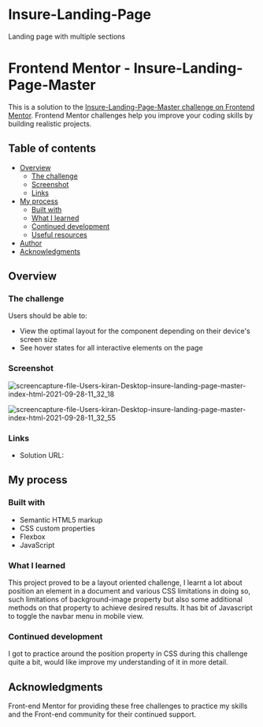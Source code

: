 # Insure-Landing-Page
Landing page with multiple sections
# Frontend Mentor - Insure-Landing-Page-Master

This is a solution to the [Insure-Landing-Page-Master challenge on Frontend Mentor](https://www.frontendmentor.io/challenges/pricing-component-with-toggle-8vPwRMIC). Frontend Mentor challenges help you improve your coding skills by building realistic projects. 

## Table of contents

- [Overview](#overview)
  - [The challenge](#the-challenge)
  - [Screenshot](#screenshot)
  - [Links](#links)
- [My process](#my-process)
  - [Built with](#built-with)
  - [What I learned](#what-i-learned)
  - [Continued development](#continued-development)
  - [Useful resources](#useful-resources)
- [Author](#author)
- [Acknowledgments](#acknowledgments)


## Overview

### The challenge

Users should be able to:

- View the optimal layout for the component depending on their device's screen size
- See hover states for all interactive elements on the page

### Screenshot
![screencapture-file-Users-kiran-Desktop-insure-landing-page-master-index-html-2021-09-28-11_32_18](https://user-images.githubusercontent.com/67024458/135091499-2827d20c-5bff-4772-b868-6eff3abca199.png)

![screencapture-file-Users-kiran-Desktop-insure-landing-page-master-index-html-2021-09-28-11_32_55](https://user-images.githubusercontent.com/67024458/135091544-1533c3a8-5ac4-428a-b6ce-29595d728cfb.png)


### Links

- Solution URL: 


## My process

### Built with

- Semantic HTML5 markup
- CSS custom properties
- Flexbox
- JavaScript

### What I learned

This project proved to be a layout oriented challenge, I learnt a lot about position an element in a document and various CSS limitations in doing so, such limitations of background-image property but also some additional methods on that property to achieve desired results. It has bit of Javascript to toggle the navbar menu in mobile view. 

### Continued development

I got to practice around the position property in CSS during this challenge quite a bit, would like improve my understanding of it in more detail. 

## Acknowledgments

Front-end Mentor for providing these free challenges to practice my skills and the Front-end community for their continued support. 
